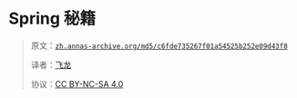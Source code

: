 # Spring 秘籍

> 原文：[`zh.annas-archive.org/md5/c6fde735267f01a54525b252e09d43f8`](https://zh.annas-archive.org/md5/c6fde735267f01a54525b252e09d43f8)
> 
> 译者：[飞龙](https://github.com/wizardforcel)
> 
> 协议：[CC BY-NC-SA 4.0](http://creativecommons.org/licenses/by-nc-sa/4.0/)

